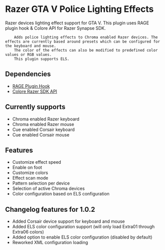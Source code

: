 # Razer GTA V Police Lighting Effects

Razer devices lighting effect support for GTA V.
This plugin uses RAGE plugin hook & Colore API for Razer Synapse SDK.
    
        Adds police lighting effects to Chroma enabled Razer devices. The effects are currently based around presets which can be configured for the keyboard and mouse. 
        The color of the effects can also be modified to predefined color values or RGB values.
        This plugin supports ELS.

## Dependencies

- [RAGE Plugin Hook](http://ragepluginhook.net/)
- [Colore Razer SDK API](https://github.com/chroma-sdk/Colore)

## Currently supports

- Chroma enabled Razer keyboard
- Chroma enabled Razer mouse
- Cue enabled Corsair keyboard
- Cue enabled Corsair mouse

## Features

- Customize effect speed
- Enable on foot
- Customize colors
- Effect scan mode
- Pattern selection per device
- Selection of active Chroma devices
- Color configuration based on ELS configuration

## Changelog features for 1.0.2

- Added Corsair device support for keyboard and mouse
- Added ELS color configuration support (will only load Extra01 through Extra06 colors)
- Added option to enable ELS color configuration (disabled by default)
- Reworked XML configuration loading